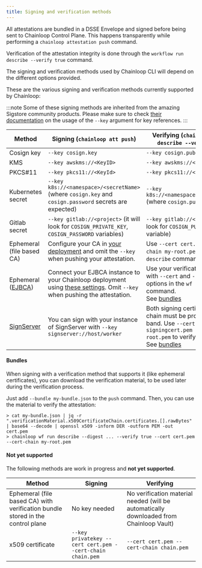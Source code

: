 ```yaml
---
title: Signing and verification methods
---
```


All attestations are bundled in a DSSE Envelope and signed before being sent to Chainloop Control Plane. This happens transparently while performing a `chainloop attestation push` command.

Verification of the attestation integrity is done through the `workflow run describe --verify true` command.

The signing and verification methods used by Chainloop CLI will depend on the different options provided.

These are the various signing and verification methods currently supported by Chainloop:

:::note
Some of these signing methods are inherited from the amazing Sigstore community products. Please make sure to check 
[their documentation](https://docs.sigstore.dev/signing/signing_with_blobs/#signing-with-a-key) on the usage of the `--key` argument for key references.
:::

| Method                                                     | Signing (`chainloop att push`)                                                                                                                                                                                                                     | Verifying (`chainloop wf run describe --verify true`)                                                                                                       |
|------------------------------------------------------------|----------------------------------------------------------------------------------------------------------------------------------------------------------------------------------------------------------------------------------------------------|-------------------------------------------------------------------------------------------------------------------------------------------------------------| 
| Cosign key                                                 | `--key cosign.key`                                                                                                                                                                                                                                 | `--key cosign.pub`                                                                                                                                          |
| KMS                                                        | `--key awskms://<KeyID>`                                                                                                                                                                                                                           | `--key awskms://<KeyID>`                                                                                                                                    | 
| PKCS#11                                                    | `--key pkcs11://<KeyId>`                                                                                                                                                                                                                           | `--key pkcs11://<KeyId>`                                                                                                                                    |
| Kubernetes secret                                          | `--key k8s://<namespace>/<secretName>` (where `cosign.key` and `cosign.password` secrets are expected)                                                                                                                                             | `--key k8s://<namespace>/<secretName>` (where `cosign.pub` is expected)                                                                                     |
| Gitlab secret                                              | `--key gitlab://<project>` (it will look for `COSIGN_PRIVATE_KEY`, `COSIGN_PASSWORD` variables)                                                                                                                                                    | `--key gitlab://<project>` (it will look for `COSIGN_PUBLIC_KEY` variable)                                                                                  |
| Ephemeral (file based CA)                                  | Configure your CA in [your deployment](https://github.com/chainloop-dev/chainloop/blob/main/deployment/chainloop/templates/controlplane/file_ca.secret.yaml) and omit the `--key` when pushing your attestation.                                   | Use `--cert cert.pem --cert-chain my-root.pem` in the `describe` command                                                                                    |
| Ephemeral ([EJBCA](https://github.com/Keyfactor/ejbca-ce)) | Connect your EJBCA instance to your Chainloop deployment using [these settings](https://github.com/chainloop-dev/chainloop/blob/main/deployment/chainloop/templates/controlplane/ejbca_ca.secret.yaml). Omit `--key` when pushing the attestation. | Use your verification material with `--cert` and `--cert-chain` options in the `wf run describe` command. <br/>See [bundles](#bundles)                      |
| [SignServer](https://www.signserver.org/)                  | You can sign with your instance of SignServer with `--key signserver://host/worker`                                                                                                                                                                | Both signing certificate and chain must be provided out of band. Use `--cert signingcert.pem --cert-chain root.pem` to verify. <br/>See [bundles](#bundles) | 

#### Bundles 
When signing with a verification method that supports it (like ephemeral certificates), you can download the verification material, to be used later during the verification process.

Just add `--bundle my-bundle.json` to the `push` command. Then, you can use the material to verify the attestation:
```
> cat my-bundle.json | jq -r ".verificationMaterial.x509CertificateChain.certificates.[].rawBytes" | base64 --decode | openssl x509 -inform DER -outform PEM -out cert.pem
> chainloop wf run describe --digest ... --verify true --cert cert.pem --cert-chain my-root.pem
```

#### Not yet supported

The following methods are work in progress and **not yet supported**.

| Method                                                                         | Signing                                                   | Verifying                                                                               |
|--------------------------------------------------------------------------------|-----------------------------------------------------------|-----------------------------------------------------------------------------------------|
| Ephemeral (file based CA) with verification bundle stored in the control plane | No key needed                                             | No verification material needed (will be automatically downloaded from Chainloop Vault) | 
| x509 certificate                                                               | `--key privatekey --cert cert.pem --cert-chain chain.pem` | `--cert cert.pem --cert-chain chain.pem`                                                | 
